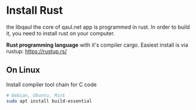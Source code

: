 # Install Rust

the libqaul the core of qaul.net app is programmed in rust.
In order to build it, you need to install rust on your computer.

**Rust programming language** with it's compiler cargo.
Easiest install is via rustup: https://rustup.rs/


## On Linux

Install compiler tool chain for C code

```sh
# Debian, Ubuntu, Mint
sudo apt install build-essential
```
